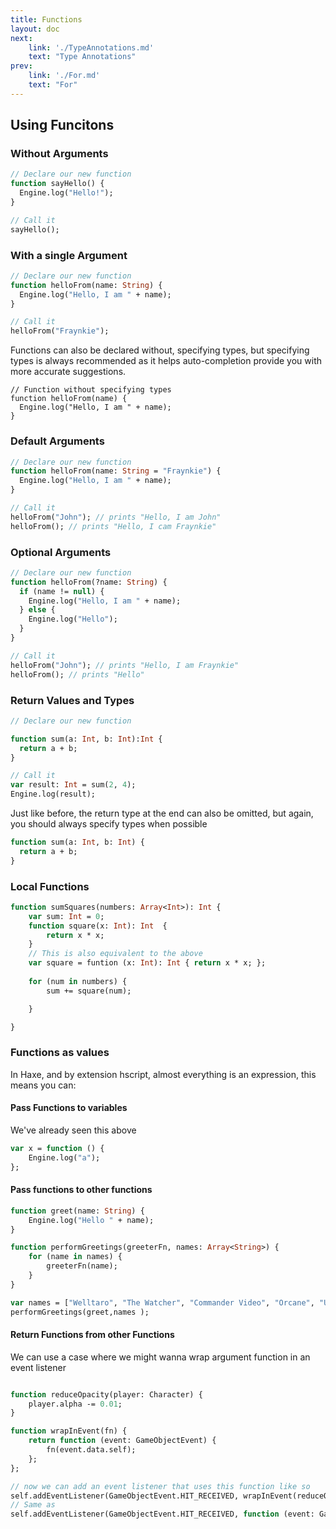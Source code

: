 ```yaml
---
title: Functions
layout: doc
next: 
    link: './TypeAnnotations.md'
    text: "Type Annotations"
prev: 
    link: './For.md'
    text: "For"
---
```



## Using Funcitons

### Without Arguments
```haxe
// Declare our new function
function sayHello() {
  Engine.log("Hello!");
}

// Call it
sayHello();
```

### With a single Argument
```haxe
// Declare our new function
function helloFrom(name: String) {
  Engine.log("Hello, I am " + name);
}

// Call it
helloFrom("Fraynkie");

```
Functions can also be declared without, specifying types, but specifying types is always
recommended as it helps auto-completion provide you with more accurate suggestions.
```
// Function without specifying types
function helloFrom(name) {
  Engine.log("Hello, I am " + name);
}
```

### Default Arguments

```haxe
// Declare our new function
function helloFrom(name: String = "Fraynkie") {
  Engine.log("Hello, I am " + name);
}

// Call it
helloFrom("John"); // prints "Hello, I am John"
helloFrom(); // prints "Hello, I cam Fraynkie"

```

### Optional Arguments
```haxe
// Declare our new function
function helloFrom(?name: String) {
  if (name != null) {
	Engine.log("Hello, I am " + name);
  } else {
	Engine.log("Hello");
  }
}

// Call it
helloFrom("John"); // prints "Hello, I am Fraynkie"
helloFrom(); // prints "Hello"

```

### Return Values and Types
```haxe
// Declare our new function

function sum(a: Int, b: Int):Int {
  return a + b;
}

// Call it
var result: Int = sum(2, 4);
Engine.log(result);
```

Just like before, the return type at the end can also be omitted, but again, you 
should always specify types when possible
```haxe
function sum(a: Int, b: Int) {
  return a + b;
}
```

### Local Functions
```haxe
function sumSquares(numbers: Array<Int>): Int {
	var sum: Int = 0;
	function square(x: Int): Int  {
		return x * x;
	}
	// This is also equivalent to the above
	var square = funtion (x: Int): Int { return x * x; };
	
	for (num in numbers) {
		sum += square(num);

	}

}
```


### Functions as values
In Haxe, and by extension hscript, almost everything is an expression, this means you can:
#### Pass Functions to variables
We've already seen this above
```haxe
var x = function () {
	Engine.log("a");
};
```

#### Pass functions to other functions
```haxe
function greet(name: String) {
	Engine.log("Hello " + name);
}

function performGreetings(greeterFn, names: Array<String>) {
	for (name in names) {
		greeterFn(name);
	}
}

var names = ["Welltaro", "The Watcher", "Commander Video", "Orcane", "Ultra Fishbunjin 3000", "Octodad"];
performGreetings(greet,names );
```

#### Return Functions from other Functions
We can use a case where we might wanna wrap argument function in an event listener
```haxe

function reduceOpacity(player: Character) {
	player.alpha -= 0.01;
}

function wrapInEvent(fn) {
	return function (event: GameObjectEvent) {
		fn(event.data.self);
	};
};

// now we can add an event listener that uses this function like so
self.addEventListener(GameObjectEvent.HIT_RECEIVED, wrapInEvent(reduceOpacity), {persistent: true});
// Same as
self.addEventListener(GameObjectEvent.HIT_RECEIVED, function (event: GameObjectEvent) { reduceOpacity(event.data.self); }, {persistent: true});
```
